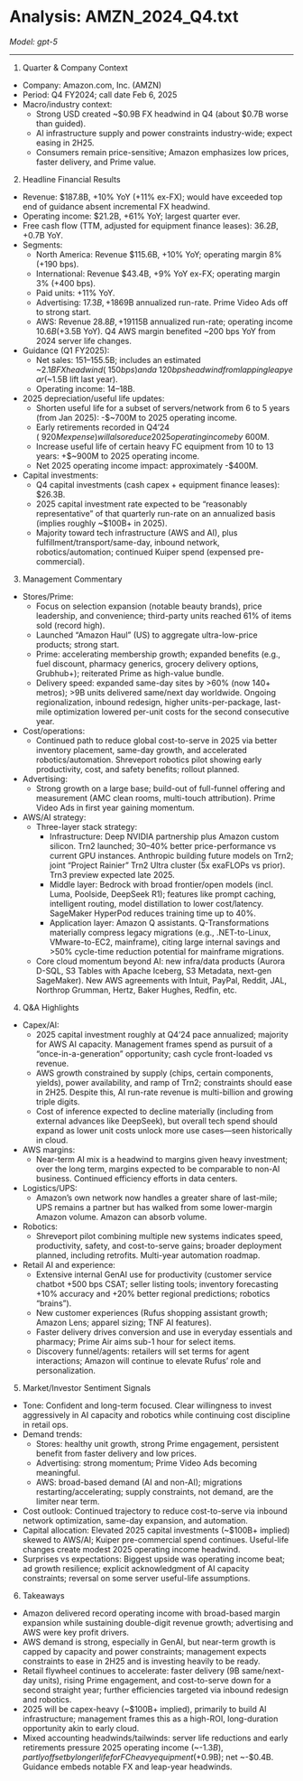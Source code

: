# Analysis: AMZN_2024_Q4.txt

*Model: gpt-5*

---

1) Quarter & Company Context
- Company: Amazon.com, Inc. (AMZN)
- Period: Q4 FY2024; call date Feb 6, 2025
- Macro/industry context:
  - Strong USD created ~$0.9B FX headwind in Q4 (about $0.7B worse than guided).
  - AI infrastructure supply and power constraints industry-wide; expect easing in 2H25.
  - Consumers remain price-sensitive; Amazon emphasizes low prices, faster delivery, and Prime value.

2) Headline Financial Results
- Revenue: $187.8B, +10% YoY (+11% ex-FX); would have exceeded top end of guidance absent incremental FX headwind.
- Operating income: $21.2B, +61% YoY; largest quarter ever.
- Free cash flow (TTM, adjusted for equipment finance leases): $36.2B, +$0.7B YoY.
- Segments:
  - North America: Revenue $115.6B, +10% YoY; operating margin 8% (+190 bps).
  - International: Revenue $43.4B, +9% YoY ex-FX; operating margin 3% (+400 bps).
  - Paid units: +11% YoY.
  - Advertising: $17.3B, +18% YoY; ~$69B annualized run-rate. Prime Video Ads off to strong start.
  - AWS: Revenue $28.8B, +19% YoY; ~$115B annualized run-rate; operating income $10.6B (+$3.5B YoY). Q4 AWS margin benefited ~200 bps YoY from 2024 server life changes.
- Guidance (Q1 FY2025):
  - Net sales: $151–$155.5B; includes an estimated ~$2.1B FX headwind (~150 bps) and a ~120 bps headwind from lapping leap year ($~1.5B lift last year).
  - Operating income: $14–$18B.
- 2025 depreciation/useful life updates:
  - Shorten useful life for a subset of servers/network from 6 to 5 years (from Jan 2025): -$~700M to 2025 operating income.
  - Early retirements recorded in Q4’24 ($~920M expense) will also reduce 2025 operating income by ~$600M.
  - Increase useful life of certain heavy FC equipment from 10 to 13 years: +$~900M to 2025 operating income.
  - Net 2025 operating income impact: approximately -$400M.
- Capital investments:
  - Q4 capital investments (cash capex + equipment finance leases): $26.3B.
  - 2025 capital investment rate expected to be “reasonably representative” of that quarterly run-rate on an annualized basis (implies roughly ~$100B+ in 2025).
  - Majority toward tech infrastructure (AWS and AI), plus fulfillment/transport/same-day, inbound network, robotics/automation; continued Kuiper spend (expensed pre-commercial).

3) Management Commentary
- Stores/Prime:
  - Focus on selection expansion (notable beauty brands), price leadership, and convenience; third-party units reached 61% of items sold (record high).
  - Launched “Amazon Haul” (US) to aggregate ultra-low-price products; strong start.
  - Prime: accelerating membership growth; expanded benefits (e.g., fuel discount, pharmacy generics, grocery delivery options, Grubhub+); reiterated Prime as high-value bundle.
  - Delivery speed: expanded same-day sites by >60% (now 140+ metros); >9B units delivered same/next day worldwide. Ongoing regionalization, inbound redesign, higher units-per-package, last-mile optimization lowered per-unit costs for the second consecutive year.
- Cost/operations:
  - Continued path to reduce global cost-to-serve in 2025 via better inventory placement, same-day growth, and accelerated robotics/automation. Shreveport robotics pilot showing early productivity, cost, and safety benefits; rollout planned.
- Advertising:
  - Strong growth on a large base; build-out of full-funnel offering and measurement (AMC clean rooms, multi-touch attribution). Prime Video Ads in first year gaining momentum.
- AWS/AI strategy:
  - Three-layer stack strategy:
    - Infrastructure: Deep NVIDIA partnership plus Amazon custom silicon. Trn2 launched; 30–40% better price-performance vs current GPU instances. Anthropic building future models on Trn2; joint “Project Rainier” Trn2 Ultra cluster (5x exaFLOPs vs prior). Trn3 preview expected late 2025.
    - Middle layer: Bedrock with broad frontier/open models (incl. Luma, Poolside, DeepSeek R1); features like prompt caching, intelligent routing, model distillation to lower cost/latency. SageMaker HyperPod reduces training time up to 40%.
    - Application layer: Amazon Q assistants. Q-Transformations materially compress legacy migrations (e.g., .NET-to-Linux, VMware-to-EC2, mainframe), citing large internal savings and >50% cycle-time reduction potential for mainframe migrations.
  - Core cloud momentum beyond AI: new infra/data products (Aurora D-SQL, S3 Tables with Apache Iceberg, S3 Metadata, next-gen SageMaker). New AWS agreements with Intuit, PayPal, Reddit, JAL, Northrop Grumman, Hertz, Baker Hughes, Redfin, etc.

4) Q&A Highlights
- Capex/AI:
  - 2025 capital investment roughly at Q4’24 pace annualized; majority for AWS AI capacity. Management frames spend as pursuit of a “once-in-a-generation” opportunity; cash cycle front-loaded vs revenue.
  - AWS growth constrained by supply (chips, certain components, yields), power availability, and ramp of Trn2; constraints should ease in 2H25. Despite this, AI run-rate revenue is multi-billion and growing triple digits.
  - Cost of inference expected to decline materially (including from external advances like DeepSeek), but overall tech spend should expand as lower unit costs unlock more use cases—seen historically in cloud.
- AWS margins:
  - Near-term AI mix is a headwind to margins given heavy investment; over the long term, margins expected to be comparable to non-AI business. Continued efficiency efforts in data centers.
- Logistics/UPS:
  - Amazon’s own network now handles a greater share of last-mile; UPS remains a partner but has walked from some lower-margin Amazon volume. Amazon can absorb volume.
- Robotics:
  - Shreveport pilot combining multiple new systems indicates speed, productivity, safety, and cost-to-serve gains; broader deployment planned, including retrofits. Multi-year automation roadmap.
- Retail AI and experience:
  - Extensive internal GenAI use for productivity (customer service chatbot +500 bps CSAT; seller listing tools; inventory forecasting +10% accuracy and +20% better regional predictions; robotics “brains”).
  - New customer experiences (Rufus shopping assistant growth; Amazon Lens; apparel sizing; TNF AI features).
  - Faster delivery drives conversion and use in everyday essentials and pharmacy; Prime Air aims sub-1 hour for select items.
  - Discovery funnel/agents: retailers will set terms for agent interactions; Amazon will continue to elevate Rufus’ role and personalization.

5) Market/Investor Sentiment Signals
- Tone: Confident and long-term focused. Clear willingness to invest aggressively in AI capacity and robotics while continuing cost discipline in retail ops.
- Demand trends:
  - Stores: healthy unit growth, strong Prime engagement, persistent benefit from faster delivery and low prices.
  - Advertising: strong momentum; Prime Video Ads becoming meaningful.
  - AWS: broad-based demand (AI and non-AI); migrations restarting/accelerating; supply constraints, not demand, are the limiter near term.
- Cost outlook: Continued trajectory to reduce cost-to-serve via inbound network optimization, same-day expansion, and automation.
- Capital allocation: Elevated 2025 capital investments (~$100B+ implied) skewed to AWS/AI; Kuiper pre-commercial spend continues. Useful-life changes create modest 2025 operating income headwind.
- Surprises vs expectations: Biggest upside was operating income beat; ad growth resilience; explicit acknowledgment of AI capacity constraints; reversal on some server useful-life assumptions.

6) Takeaways
- Amazon delivered record operating income with broad-based margin expansion while sustaining double-digit revenue growth; advertising and AWS were key profit drivers.
- AWS demand is strong, especially in GenAI, but near-term growth is capped by capacity and power constraints; management expects constraints to ease in 2H25 and is investing heavily to be ready.
- Retail flywheel continues to accelerate: faster delivery (9B same/next-day units), rising Prime engagement, and cost-to-serve down for a second straight year; further efficiencies targeted via inbound redesign and robotics.
- 2025 will be capex-heavy (~$100B+ implied), primarily to build AI infrastructure; management frames this as a high-ROI, long-duration opportunity akin to early cloud.
- Mixed accounting headwinds/tailwinds: server life reductions and early retirements pressure 2025 operating income (~-$1.3B), partly offset by longer life for FC heavy equipment (+$0.9B); net ~-$0.4B. Guidance embeds notable FX and leap-year headwinds.